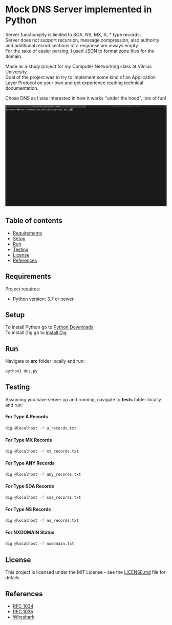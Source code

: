 # Mock DNS Server implemented in Python
Server functionality is limited to SOA, NS, MX, A, * type records.  
Server does not support recursion, message compression, also authority and additional record sections of a response are always empty.  
For the sake of easier parsing, I used JSON to format zone files for the domain.

Made as a study project for my Computer Networking class at Vilnius University.  
Goal of the project was to try to implement some kind of an Application Layer Protocol on your own and get experience reading technical documentation.

Chose DNS as I was interested in how it works "under the hood", lots of fun!

![DNS Server Demo](demo/demo.gif)

## Table of contents
* [Requirements](#requirements)
* [Setup](#setup)
* [Run](#run)
* [Testing](#testing)
* [License](#license)
* [References](#references)

## Requirements
Project requires:
* Python version: 3.7 or newer
 
## Setup
To install Python go to [Python Downloads](https://www.python.org/downloads/)  
To install Dig go to [Install Dig](https://www.digitalocean.com/docs/networking/dns/resources/use-dig/)

## Run
Navigate to **src** folder locally and run:
```sh
python3 dns.py
```

## Testing
Assuming you have server up and running, navigate to **tests** folder locally and run:
#### For Type A Records
```sh
dig @localhost -f a_records.txt
```
#### For Type MX Records
```sh
dig @localhost -f mx_records.txt
```
#### For Type ANY Records
```sh
dig @localhost -f any_records.txt
```
#### For Type SOA Records
```sh
dig @localhost -f soa_records.txt
```
#### For Type NS Records
```sh
dig @localhost -f ns_records.txt
```
#### For NXDOMAIN Status
```sh
dig @localhost -f nxdomain.txt
```

## License

This project is licensed under the MIT License - see the [LICENSE.md](LICENSE.md) file for details

## References
* [RFC 1034](https://tools.ietf.org/html/rfc1034)
* [RFC 1035](https://tools.ietf.org/html/rfc1035)
* [Wireshark](https://www.wireshark.org)

